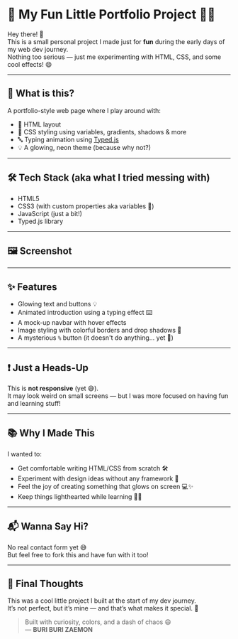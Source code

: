 # 🎉 My Fun Little Portfolio Project 🧑‍💻

Hey there! 👋  
This is a small personal project I made just for **fun** during the early days of my web dev journey.  
Nothing too serious — just me experimenting with HTML, CSS, and some cool effects! 😄

---

## 🚀 What is this?

A portfolio-style web page where I play around with:
- 🧱 HTML layout
- 🎨 CSS styling using variables, gradients, shadows & more
- 🔤 Typing animation using [Typed.js](https://github.com/mattboldt/typed.js)
- 💡 A glowing, neon theme (because why not?)

---

## 🛠️ Tech Stack (aka what I tried messing with)

- HTML5  
- CSS3 (with custom properties aka variables 🌈)  
- JavaScript (just a bit!)  
- Typed.js library

---

## 🖼️ Screenshot



---

## ✨ Features

- Glowing text and buttons 💡  
- Animated introduction using a typing effect ⌨️  
- A mock-up navbar with hover effects  
- Image styling with colorful borders and drop shadows 🎨  
- A mysterious `%` button (it doesn't do anything... yet 👀)

---

## ❗ Just a Heads-Up

This is **not responsive** (yet 😅).  
It may look weird on small screens — but I was more focused on having fun and learning stuff!

---

## 📚 Why I Made This

I wanted to:
- Get comfortable writing HTML/CSS from scratch 🛠️  
- Experiment with design ideas without any framework 🎨  
- Feel the joy of creating something that glows on screen 💻✨  
- Keep things lighthearted while learning 🚶‍♂️

---

## 📬 Wanna Say Hi?

No real contact form yet 😅  
But feel free to fork this and have fun with it too!

---

## 🧠 Final Thoughts

This was a cool little project I built at the start of my dev journey.  
It’s not perfect, but it’s mine — and that’s what makes it special. 💖

> Built with curiosity, colors, and a dash of chaos 😄  
> — **BURI BURI ZAEMON**

